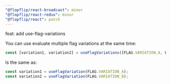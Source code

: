 ```yaml
---
"@flopflip/react-broadcast": minor
"@flopflip/react-redux": minor
"@flopflip/react": patch
---
```


feat: add use-flag-variations

You can use evaluate multiple flag variations at the same time:

```js
const [variation1, variation2] = useFlagVariations([FLAG.VARIATION_A, FLAG.VARIATION_B]);
```

Is the same as:

```js
const variation1 = useFlagVariation(FLAG.VARIATION_A);
const variation2 = useFlagVariation(FLAG.VARIATION_B);
```
